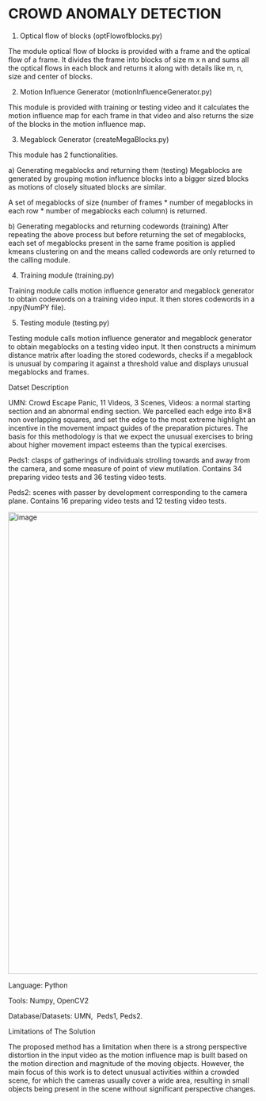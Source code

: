# CROWD ANOMALY DETECTION


1. Optical flow of blocks (optFlowofblocks.py)

The module optical flow of blocks is provided with a frame and the optical flow of a frame. It divides the frame into blocks of size m x n and sums all the optical flows in each block
and returns it along with details like m, n, size and center of blocks.

2. Motion Influence Generator (motionInfluenceGenerator.py)

This module is provided with training or testing video and it calculates the motion
influence map for each frame in that video and also returns the size of the blocks in the motion influence map.

3. Megablock Generator (createMegaBlocks.py)

This module has 2 functionalities.

a) Generating megablocks and returning them (testing)
Megablocks are generated by grouping motion influence blocks into a bigger sized blocks
as motions of closely situated blocks are similar. 

A set of megablocks of size (number of frames * number of megablocks in each row * number of megablocks each column) is returned.

b) Generating megablocks and returning codewords (training)
After repeating the above process but before returning the set of megablocks, each set of
megablocks present in the same frame position is applied kmeans clustering on and the means
called codewords are only returned to the calling module.


4.  Training module (training.py)

Training module calls motion influence generator and megablock generator to obtain
codewords on a training video input. It then stores codewords in a .npy(NumPY file).


5. Testing module (testing.py)

Testing module calls motion influence generator and megablock generator to obtain
megablocks on a testing video input. It then constructs a minimum distance matrix after loading
the stored codewords, checks if a megablock is unusual by comparing it against a threshold value
and displays unusual megablocks and frames.



Datset Description

UMN:
Crowd Escape Panic, 11 Videos, 3 Scenes, Videos: a normal starting section and an abnormal ending section.
We parcelled each edge into 8×8 non overlapping squares, and set the edge to the most extreme highlight an incentive in the movement impact guides of the preparation pictures. The basis for this methodology is that we expect the unusual exercises to bring about higher movement impact esteems than the typical exercises.

Peds1: 
clasps of gatherings of individuals strolling towards and away from the camera, and some measure of point of view mutilation. Contains 34 preparing video tests and 36 testing video tests.

Peds2:
scenes with passer by development corresponding to the camera plane. Contains 16 preparing video tests and 12 testing video tests.

<img width="932" alt="image" src="https://user-images.githubusercontent.com/99869699/232675132-d238dae7-490a-48d8-bee9-6194ae116772.png">


Language: Python

Tools: Numpy, OpenCV2

Database/Datasets: UMN,  Peds1, Peds2.

Limitations of The Solution  

The proposed method has a limitation when there is a strong perspective distortion in the input video as the motion influence map is built based on the motion direction and magnitude of the moving objects. However, the main focus of this work is to detect unusual activities within a crowded scene, for which the cameras usually cover a wide area, resulting in small objects being present in the scene without significant perspective changes. 
